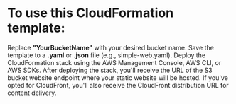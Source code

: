 # To use this CloudFormation template:

Replace **"YourBucketName"** with your desired bucket name.
Save the template to a **.yaml** or **.json** file (e.g., simple-web.yaml).
Deploy the CloudFormation stack using the AWS Management Console, AWS CLI, or AWS SDKs.
After deploying the stack, you'll receive the URL of the S3 bucket website endpoint where your static website will be hosted. 
If you've opted for CloudFront, you'll also receive the CloudFront distribution URL for content delivery.






